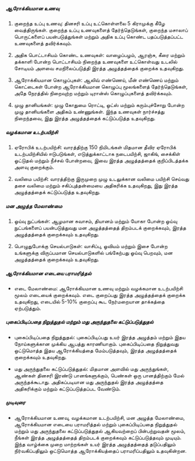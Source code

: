 ##### ஆரோக்கியமான உணவு
1. குறைந்த உப்பு உணவு: தினசரி உப்பு உட்கொள்ளலை 5 கிராமுக்கு கீழே வைத்திருங்கள். குறைந்த உப்பு உணவுகளைத் தேர்ந்தெடுங்கள், குறைந்த மசாலாப் பொருட்களைப் பயன்படுத்துங்கள் மற்றும் அதிக உப்பு கொண்ட பதப்படுத்தப்பட்ட உணவுகளைத் தவிர்க்கவும்.

2. அதிக பொட்டாசியம் கொண்ட உணவுகள்: வாழைப்பழம், ஆரஞ்சு, கீரை மற்றும் தக்காளி போன்ற பொட்டாசியம் நிறைந்த உணவுகளை உட்கொள்வது உடலில் சோடியம் அளவை சமநிலைப்படுத்தி இரத்த அழுத்தத்தைக் குறைக்க உதவுகிறது.

3. ஆரோக்கியமான கொழுப்புகள்: ஆலிவ் எண்ணெய், மீன் எண்ணெய் மற்றும் கொட்டைகள் போன்ற ஆரோக்கியமான கொழுப்பு மூலங்களைத் தேர்ந்தெடுங்கள், அதே நேரத்தில் நிறைவுற்ற மற்றும் டிரான்ஸ் கொழுப்புகளைத் தவிர்க்கவும்.

4. முழு தானியங்கள்: முழு கோதுமை ரொட்டி, ஓட்ஸ் மற்றும் கரும்புச்சோறு போன்ற முழு தானியங்களை அதிகம் உண்ணுங்கள். இந்த உணவுகள் நார்ச்சத்து நிறைந்தவை, இது இரத்த அழுத்தத்தைக் கட்டுப்படுத்த உதவுகிறது.

##### வழக்கமான உடற்பயிற்சி
1. ஏரோபிக் உடற்பயிற்சி: வாரத்திற்கு 150 நிமிடங்கள் மிதமான தீவிர ஏரோபிக் உடற்பயிற்சியில் ஈடுபடுங்கள், எடுத்துக்காட்டாக நடைபயிற்சி, ஜாகிங், சைக்கிள் ஓட்டுதல் மற்றும் நீச்சல் போன்றவை, இவை இரத்த அழுத்தத்தைக் குறிப்பிடத்தக்க அளவு குறைக்கும்.

2. வலிமை பயிற்சி: வாரத்திற்கு இருமுறை முழு உடலுக்கான வலிமை பயிற்சி செய்வது தசை வலிமை மற்றும் சகிப்புத்தன்மையை அதிகரிக்க உதவுகிறது, இது இரத்த அழுத்தத்தைக் கட்டுப்படுத்த உதவுகிறது.

##### மன அழுத்த மேலாண்மை
1. ஓய்வு நுட்பங்கள்: ஆழமான சுவாசம், தியானம் மற்றும் யோகா போன்ற ஓய்வு நுட்பங்களைப் பயன்படுத்துவது மன அழுத்தத்தைத் திறம்படக் குறைக்கவும், இரத்த அழுத்தத்தைக் குறைக்கவும் உதவுகிறது.

2. பொழுதுபோக்கு செயல்பாடுகள்: வாசிப்பு, ஓவியம் மற்றும் இசை போன்ற உங்களுக்கு விருப்பமான செயல்பாடுகளில் பங்கேற்பது ஓய்வு பெறவும், மன அழுத்தத்தைக் குறைக்கவும் உதவுகிறது.

##### ஆரோக்கியமான எடையை பராமரித்தல்
* எடை மேலாண்மை: ஆரோக்கியமான உணவு மற்றும் வழக்கமான உடற்பயிற்சி மூலம் எடையைக் குறைக்கவும். எடை குறைப்பது இரத்த அழுத்தத்தைக் குறைக்க உதவுகிறது, எடையில் 5-10% குறைப்பு கூட நேர்மறையான தாக்கத்தை ஏற்படுத்தும்.

##### புகைப்பிடிப்பதை நிறுத்துதல் மற்றும் மது அருந்துதலை கட்டுப்படுத்துதல்
* புகைப்பிடிப்பதை நிறுத்துதல்: புகைப்பிடிப்பது உயர் இரத்த அழுத்தம் மற்றும் இதய நோய்களுக்கான முக்கிய ஆபத்து காரணியாகும். புகைப்பிடிப்பதை நிறுத்துவது ஒட்டுமொத்த இதய ஆரோக்கியத்தை மேம்படுத்தவும், இரத்த அழுத்தத்தைக் குறைக்கவும் உதவுகிறது.

* மது அருந்துதலை கட்டுப்படுத்துதல்: மிதமான அளவில் மது அருந்துங்கள், ஆண்கள் தினசரி இரண்டு பானங்களுக்கும், பெண்கள் ஒரு பானத்திற்கும் மேல் அருந்தக்கூடாது. அதிகப்படியான மது அருந்துதல் இரத்த அழுத்தத்தை அதிகரிக்கும் மற்றும் கட்டுப்படுத்தப்பட வேண்டும்.

##### முடிவுரை
* ஆரோக்கியமான உணவு, வழக்கமான உடற்பயிற்சி, மன அழுத்த மேலாண்மை, ஆரோக்கியமான எடையை பராமரித்தல் மற்றும் புகைப்பிடிப்பதை நிறுத்துதல் மற்றும் மது அருந்துதலை கட்டுப்படுத்துதல் ஆகியவற்றைப் பின்பற்றுவதன் மூலம், நீங்கள் இரத்த அழுத்தத்தைத் திறம்படக் குறைக்கவும் கட்டுப்படுத்தவும் முடியும். இந்த வாழ்க்கை முறை மாற்றங்கள் உயர் இரத்த அழுத்தத்தைத் தடுப்பதிலும் நிர்வகிப்பதிலும் ஒட்டுமொத்த ஆரோக்கியத்தைப் பராமரிப்பதிலும் உதவுகின்றன.